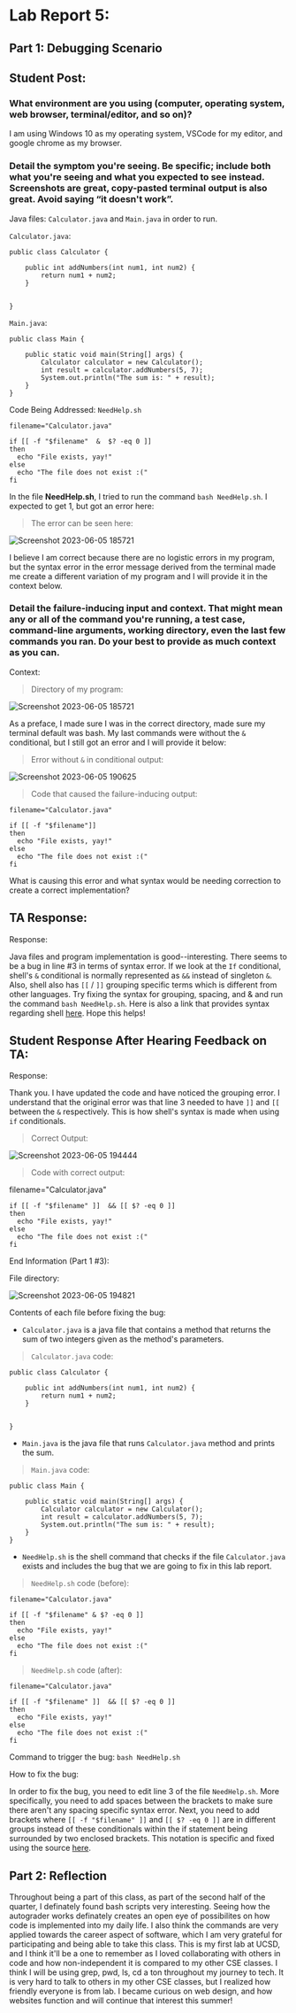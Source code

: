 # Lab Report 5: 

## Part 1: Debugging Scenario

## Student Post: 

### **What environment are you using (computer, operating system, web browser, terminal/editor, and so on)?**

I am using Windows 10 as my operating system, VSCode for my editor, and google chrome as my browser. 


### **Detail the symptom you're seeing. Be specific; include both what you're seeing and what you expected to see instead. Screenshots are great, copy-pasted terminal output is also great. Avoid saying “it doesn't work”.**

Java files: `Calculator.java` and `Main.java` in order to run.

`Calculator.java`:
```
public class Calculator {

    public int addNumbers(int num1, int num2) {
        return num1 + num2;
    }


}
```
`Main.java`:
```
public class Main {

    public static void main(String[] args) {
        Calculator calculator = new Calculator();
        int result = calculator.addNumbers(5, 7);
        System.out.println("The sum is: " + result);
    }
}
```

Code Being Addressed: `NeedHelp.sh`

```
filename="Calculator.java"

if [[ -f "$filename"  &  $? -eq 0 ]]
then
  echo "File exists, yay!"
else
  echo "The file does not exist :("
fi

```

In the file **NeedHelp.sh**, I tried to run the command `bash NeedHelp.sh`. I expected to get 1, but got an error here:
> The error can be seen here:

![Screenshot 2023-06-05 185721](https://github.com/b1luu/cse15l-lab-reports/assets/120772535/1e5a6c6f-56e8-4fe3-b397-898c2a73ca0a)

I believe I am correct because there are no logistic errors in my program, but the syntax error in the error message derived from the terminal made me create a different variation of my program and I will provide it in the context below.

### **Detail the failure-inducing input and context. That might mean any or all of the command you're running, a test case, command-line arguments, working directory, even the last few commands you ran. Do your best to provide as much context as you can.**

Context:

>Directory of my program: 

![Screenshot 2023-06-05 185721](https://github.com/b1luu/cse15l-lab-reports/assets/120772535/cebec08c-b1f6-4b35-9e23-88c07ff4d893)

As a preface, I made sure I was in the correct directory, made sure my terminal default was bash. My last commands were without the `&` conditional, but I still got an error and I will provide it below:
>Error without `&` in conditional output: 

![Screenshot 2023-06-05 190625](https://github.com/b1luu/cse15l-lab-reports/assets/120772535/33f0a275-e9e0-4caf-bfc2-67ec006c149d)

> Code that caused the failure-inducing output:

```
filename="Calculator.java"

if [[ -f "$filename"]]
then
  echo "File exists, yay!"
else
  echo "The file does not exist :("
fi
```

What is causing this error and what syntax would be needing correction to create a correct implementation?


## TA Response:

Response:

 Java files and program implementation is good--interesting. There seems to be a bug in line #3 in terms of syntax error. If we look at the `If` conditional, shell's `&` conditional is normally represented as `&&` instead of singleton `&`. Also, shell also has `[[` / `]]` grouping specific terms which is different from other languages. Try fixing the syntax for grouping, spacing, and & and run the command `bash NeedHelp.sh`. Here is also a link that provides syntax regarding shell [here](https://www.geeksforgeeks.org/conditional-statements-shell-script/#). Hope this helps! 


## Student Response After Hearing Feedback on TA:

Response:

Thank you. I have updated the code and have noticed the grouping error. I understand that the original error was that line 3 needed to have `]]` and `[[` between the `&` respectively. This is how shell's syntax is made when using `if` conditionals. 

>Correct Output:

![Screenshot 2023-06-05 194444](https://github.com/b1luu/cse15l-lab-reports/assets/120772535/7d32e9fc-e140-4548-9d01-8d1bb2b40343)

>Code with correct output:

filename="Calculator.java"
```
if [[ -f "$filename" ]]  && [[ $? -eq 0 ]]
then
  echo "File exists, yay!"
else
  echo "The file does not exist :("
fi
```

End Information (Part 1 #3):

File directory:

![Screenshot 2023-06-05 194821](https://github.com/b1luu/cse15l-lab-reports/assets/120772535/d0952a20-d16a-4009-b2c4-3a529fab833b)

Contents of each file before fixing the bug:

* `Calculator.java` is a java file that contains a method that returns the sum of two integers given as the method's parameters. 
> `Calculator.java` code:

```
public class Calculator {

    public int addNumbers(int num1, int num2) {
        return num1 + num2;
    }


}
```

* `Main.java` is the java file that runs `Calculator.java` method and prints the sum.
> `Main.java` code:

```
public class Main {

    public static void main(String[] args) {
        Calculator calculator = new Calculator();
        int result = calculator.addNumbers(5, 7);
        System.out.println("The sum is: " + result);
    }
}
```

* `NeedHelp.sh` is the shell command that checks if the file `Calculator.java` exists and includes the bug that we are going to fix in this lab report.

> `NeedHelp.sh` code (before):

```
filename="Calculator.java"

if [[ -f "$filename" & $? -eq 0 ]]
then
  echo "File exists, yay!"
else
  echo "The file does not exist :("
fi
```

> `NeedHelp.sh` code (after):

```
filename="Calculator.java"

if [[ -f "$filename" ]]  && [[ $? -eq 0 ]]
then
  echo "File exists, yay!"
else
  echo "The file does not exist :("
fi

```
Command to trigger the bug: `bash NeedHelp.sh`

How to fix the bug:

In order to fix the bug, you need to edit line 3 of the file `NeedHelp.sh`. More specifically, you need to add spaces between the brackets to make sure there aren't any spacing specific syntax error. Next, you need to add brackets where `[[ -f "$filename" ]]` and `[[ $? -eq 0 ]]` are in different groups instead of these conditionals within the if statement being surrounded by two enclosed brackets. This notation is specific and fixed using the source [here](https://www.geeksforgeeks.org/conditional-statements-shell-script/#).

## Part 2: Reflection

Throughout being a part of this class, as part of the second half of the quarter, I definately found bash scripts very interesting. Seeing how the autograder works definately creates an open eye of possibilites on how code is implemented into my daily life. I also think the commands are very applied towards the career aspect of software, which I am very grateful for participating and being able to take this class. This is my first lab at UCSD, and I think it'll be a one to remember as I loved collaborating with others in code and how non-independent it is compared to my other CSE classes. I think I will be using grep, pwd, ls, cd a ton throughout my journey to tech. It is very hard to talk to others in my other CSE classes, but I realized how friendly everyone is from lab. I became curious on web design, and how websites function and will continue that interest this summer! 


